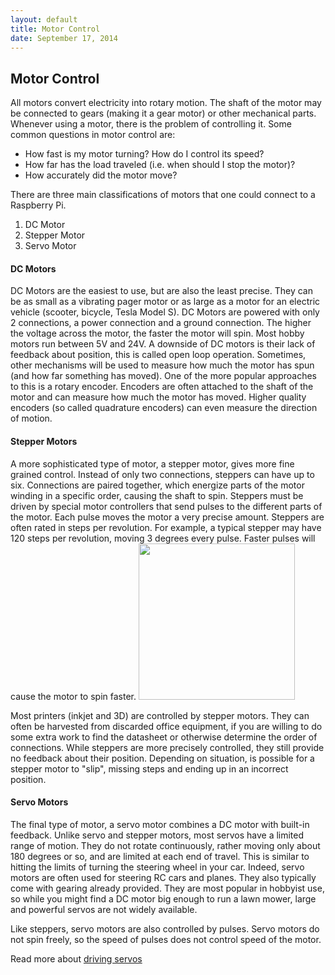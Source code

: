 ```yaml
---
layout: default
title: Motor Control
date: September 17, 2014
---
```



## Motor Control
 All motors convert electricity into rotary motion. The shaft of the motor may be connected to gears (making it a gear motor) or other mechanical parts. Whenever using a motor, there is the problem of controlling it. Some common questions in motor control are:

* How fast is my motor turning? How do I control its speed?
* How far has the load traveled (i.e. when should I stop the motor)?
* How accurately did the motor move?

There are three main classifications of motors that one could connect to a Raspberry Pi.

1. DC Motor
2. Stepper Motor
3. Servo Motor

#### DC Motors
DC Motors are the easiest to use, but are also the least precise. They can be as small as a vibrating pager motor or as large as a motor for an electric vehicle (scooter, bicycle, Tesla Model S). DC Motors are powered with only 2 connections, a power connection and a ground connection. The higher the voltage across the motor, the faster the motor will spin. Most hobby motors run between 5V and 24V. A downside of DC motors is their lack of feedback about position, this is called open loop operation. Sometimes, other mechanisms will be used to measure how much the motor has spun (and how far something has moved). One of the more popular approaches to this is a rotary encoder. Encoders are often attached to the shaft of the motor and can measure how much the motor has moved. Higher quality encoders (so called quadrature encoders) can even measure the direction of motion. 

#### Stepper Motors
A more sophisticated type of motor, a stepper motor, gives more fine grained control. Instead of only two connections, steppers can have up to six. Connections are paired together, which energize parts of the motor winding in a specific order, causing the shaft to spin. Steppers must be driven by special motor controllers that send pulses to the different parts of the motor. Each pulse moves the motor a very precise amount. Steppers are often rated in steps per revolution. For example, a typical stepper may have 120 steps per revolution, moving 3 degrees every pulse. Faster pulses will cause the motor to spin faster. 
<img src="http://upload.wikimedia.org/wikipedia/commons/6/67/StepperMotor.gif" style="width: 250px;" />

Most printers (inkjet and 3D) are controlled by stepper motors. They can often be harvested from discarded office equipment, if you are willing to do some extra work to find the datasheet or otherwise determine the order of connections. While steppers are more precisely controlled, they still provide no feedback about their position. Depending on situation, is possible for a stepper motor to "slip", missing steps and ending up in an incorrect position. 


#### Servo Motors
The final type of motor, a servo motor combines a DC motor with built-in feedback. Unlike servo and stepper motors, most servos have a limited range of motion. They do not rotate continuously, rather moving only about 180 degrees or so, and are limited at each end of travel. This is similar to hitting the limits of turning the steering wheel in your car. Indeed, servo motors are often used for steering RC cars and planes. They also typically come with gearing already provided. They are most popular in hobbyist use, so while you might find a DC motor big enough to run a lawn mower, large and powerful servos are not widely available.

Like steppers, servo motors are also controlled by pulses. Servo motors do not spin freely, so the speed of pulses does not control speed of the motor. 

Read more about [driving servos](/session3/pwm-servo.html)

